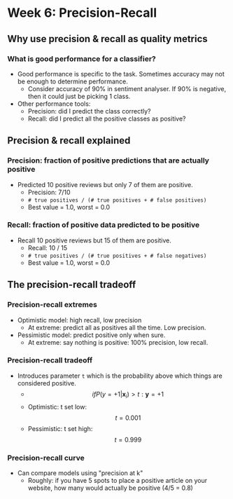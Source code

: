 # Week 6: Precision-Recall

## Why use precision & recall as quality metrics

### What is good performance for a classifier?

* Good performance is specific to the task. Sometimes accuracy may not be enough to determine performance.
  * Consider accuracy of 90% in sentiment analyser. If 90% is negative, then it could just be picking 1 class.
* Other performance tools:
  * Precision: did I predict the class correctly?
  * Recall: did I predict all the positive classes as positive?

## Precision & recall explained

### Precision: fraction of positive predictions that are actually positive

* Predicted 10 positive reviews but only 7 of them are positive.
  * Precision: 7/10
  * ``# true positives / (# true positives + # false positives)``
  * Best value = 1.0, worst = 0.0

### Recall: fraction of positive data predicted to be positive

* Recall 10 positive reviews but 15 of them are positive.
  * Recall: 10 / 15
  * ``# true positives / (# true positives + # false negatives)``
  * Best value = 1.0, worst = 0.0

## The precision-recall tradeoff

### Precision-recall extremes

* Optimistic model: high recall, low precision
  * At extreme: predict all as positives all the time. Low precision.
* Pessimistic model: predict positive only when sure.
  * At extreme: say nothing is positive: 100% precision, low recall.

### Precision-recall tradeoff

* Introduces parameter ``t`` which is the probability above which things are considered positive.
  * $$ if P(y = +1 | \mathbf{x}_i) > t: \mathbf{y} = +1 $$
  * Optimistic: t set low: $$ t = 0.001 $$
  * Pessimistic: t set high: $$ t = 0.999 $$

### Precision-recall curve

* Can compare models using "precision at k"
    * Roughly: if you have 5 spots to place a positive article on your website, how many would actually be positive (4/5 = 0.8)
